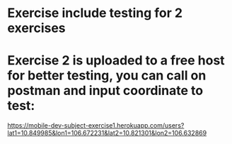 # Exercise include testing for 2 exercises
# Exercise 2 is uploaded to a free host for better testing, you can call on postman and input coordinate to test: 
https://mobile-dev-subject-exercise1.herokuapp.com/users?lat1=10.849985&lon1=106.672231&lat2=10.821301&lon2=106.632869

